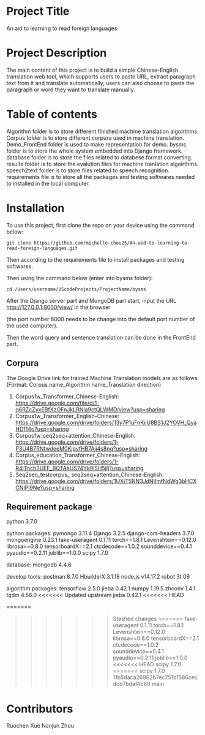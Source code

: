 # Project Title
An aid to learning to read foreign languages

# Project Description
The main content of this project is to build a simple Chinese-English translation web tool, which supports users to paste URL, extract paragraph text from it and translate automatically, users can also choose to paste the paragraph or word they want to translate manually. 

# Table of contents
Algorithm folder is to store different finished machine translation algoirthms.
Corpus folder is to store different corpura used in machine translation.
Demo_FrontEnd folder is used to make representation for demo.
bysms folder is to store the whole system embedded into Django framework.
database folder is to store the files related to databese format converting.
results folder is to store the evalution files for machine tranlation algoirthms.
speech2text folder is to store files related to speech recognition.
requirements file is to store all the packages and testing softwares needed to installed in the local computer.

# Installation
To use this project, first clone the repo on your device using the command below:

```git clone https://github.com/michelle-chou25/An-aid-to-learning-to-read-foreign-languages.git```

Then according to the requirements file to install packages and testing softwares.

Then using the command below (enter into bysms folder):

```cd /Users/username/VScodeProjects/ProjectName/bysms```

After the Django server part and MongoDB part start, input the URL http://127.0.0.1:8000/view/ in the browser

(the port number 8000 needs to be change into the default port number of the used computer).

Then the word query and sentence translation can be done in the FrontEnd part.

## Corpura
The Google Drive link for trained Machine Translation models are as follows: 
(Format: Corpus name_Algorithm name_Translation direction)
1.	Corpus1w_Transformer_Chinese-English:
https://drive.google.com/file/d/1-q6RZcZyxEBfXzOFnJkLRNIa9ctQLWMD/view?usp=sharing
2.	Corpus1w_Transformer_English-Chinese:
https://drive.google.com/drive/folders/13y7P1uFnKijU8BS1J2YOVH_QyaHD114o?usp=sharing
3.	Corpus1w_seq2seq+attention_Chinese-English:
https://drive.google.com/drive/folders/1-P3U4B7RNtwdeeM0KjpyfHB7Aji4s8nq?usp=sharing
4.	Corpus_education_Transformer_Chinese-English:
https://drive.google.com/drive/folders/1-R4lTnch3UEF_BQTAeUS74Yk9lSH5jIj?usp=sharing
5.	Seq2seq_testcorpus_ seq2seq+attention_Chinese-English:
https://drive.google.com/drive/folders/1UXjT5NN3JdNIImfNdWg3bHCXCNIPi9Ne?usp=sharing

## Requirement package
python 3.7.0

python packages:
pymongo 3.11.4
Django   3.2.5
django-cors-headers   3.7.0
mongoengine   0.23.1
fake-useragent 0.1.11
torch==1.8.1
Levenshtein==0.12.0
librosa==0.8.0
tensorboardX==2.1
ctcdecode==1.0.2
sounddevice==0.4.1
pyaudio==0.2.11
joblib==1.0.0
scipy          1.7.0

database:
mongodb    4.4.6

develop tools:
postman 8.7.0
HbuilderX 3.1.18
node.js v14.17.2
robot 3t 09

algorithm packages:
tensorflow 2.5.0
jieba 0.42.1
numpy 1.19.5
zhconv 1.4.1
tqdm 4.56.0
<<<<<<< Updated upstream
jieba 0.42.1
<<<<<<< HEAD



=======
>>>>>>> Stashed changes
=======
fake-useragent 0.1.11
torch==1.8.1
Levenshtein==0.12.0
librosa==0.8.0
tensorboardX==2.1
ctcdecode==1.0.2
sounddevice==0.4.1
pyaudio==0.2.11
joblib==1.0.0
<<<<<<< HEAD
scipy          1.7.0
=======
scipy                             1.7.0
>>>>>>> 11b5daca26962b7ec751b1586cecdcd7bdaf4b80
>>>>>>> main

# Contributors
Ruochen Xue 
Nanjun Zhou








